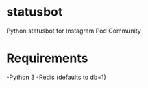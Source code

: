 # statusbot
Python statusbot for Instagram Pod Community

# Requirements
-Python 3
-Redis (defaults to db=1)